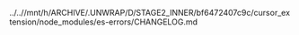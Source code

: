 ../..//mnt/h/ARCHIVE/.UNWRAP/D/STAGE2_INNER/bf6472407c9c/cursor_extension/node_modules/es-errors/CHANGELOG.md